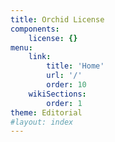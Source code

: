 ```yaml
---
title: Orchid License
components:
    license: {}
menu:
    link: 
        title: 'Home'
        url: '/'
        order: 10
    wikiSections: 
        order: 1
theme: Editorial
#layout: index
---
```


